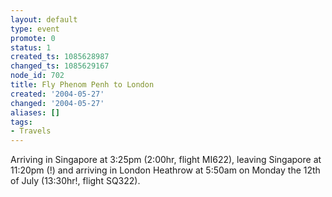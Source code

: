 ```yaml
---
layout: default
type: event
promote: 0
status: 1
created_ts: 1085628987
changed_ts: 1085629167
node_id: 702
title: Fly Phenom Penh to London
created: '2004-05-27'
changed: '2004-05-27'
aliases: []
tags:
- Travels
---
```

Arriving in Singapore at 3:25pm (2:00hr, flight MI622), leaving Singapore at 11:20pm (!) and arriving in London Heathrow at 5:50am on Monday the 12th of July (13:30hr!, flight SQ322).
